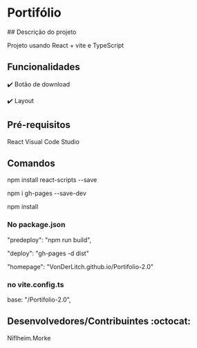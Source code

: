<h1>Portifólio</h1>
## Descrição do projeto 

<p align="justify">
  Projeto usando React + vite e TypeScript
</p>

## Funcionalidades

:heavy_check_mark: Botão de download  

:heavy_check_mark: Layout


## Pré-requisitos

React
Visual Code Studio


## Comandos

<p>npm install react-scripts --save</p>
<p>npm i gh-pages --save-dev</p>
<p>npm install</p>


<h3>No package.json</h3>
<p>"predeploy": "npm run build",</p>
<p>"deploy": "gh-pages -d dist"</p>
<p>"homepage": "VonDerLitch.github.io/Portifolio-2.0"</p>

<h3>no vite.config.ts</h3>
<p>base: "/Portifolio-2.0",</p>





## Desenvolvedores/Contribuintes :octocat:
Niflheim.Morke
